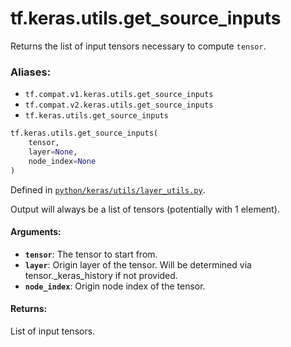 <div itemscope itemtype="http://developers.google.com/ReferenceObject">
<meta itemprop="name" content="tf.keras.utils.get_source_inputs" />
<meta itemprop="path" content="Stable" />
</div>

# tf.keras.utils.get_source_inputs

Returns the list of input tensors necessary to compute `tensor`.

### Aliases:

* `tf.compat.v1.keras.utils.get_source_inputs`
* `tf.compat.v2.keras.utils.get_source_inputs`
* `tf.keras.utils.get_source_inputs`

``` python
tf.keras.utils.get_source_inputs(
    tensor,
    layer=None,
    node_index=None
)
```



Defined in [`python/keras/utils/layer_utils.py`](/code/stable/tensorflow/python/keras/utils/layer_utils.py).

<!-- Placeholder for "Used in" -->

Output will always be a list of tensors
(potentially with 1 element).

#### Arguments:


* <b>`tensor`</b>: The tensor to start from.
* <b>`layer`</b>: Origin layer of the tensor. Will be
    determined via tensor._keras_history if not provided.
* <b>`node_index`</b>: Origin node index of the tensor.


#### Returns:

List of input tensors.
